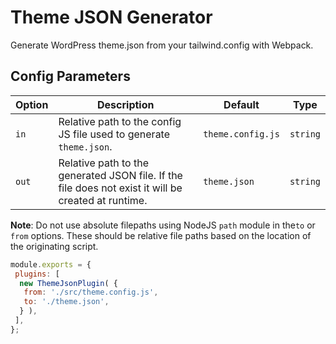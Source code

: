 # Theme JSON Generator

Generate WordPress theme.json from your tailwind.config with Webpack.

## Config Parameters

| Option  | Description                                                                                          | Default            | Type      |
|------- |----------------------------------------------------------------------------------------------------- |------------------- |---------- |
| `in`   | Relative path to the config JS file used to generate `theme.json`.                                   | `theme.config.js`  | `string`  |
| `out`  | Relative path to the generated JSON file. If the file does not exist it will be created at runtime.  | `theme.json`       | `string`  |

**Note**: Do not use absolute filepaths using NodeJS `path` module in the`to` or `from` options. These should be relative file paths based on the location of the originating script.

```javascript
module.exports = {
 plugins: [
  new ThemeJsonPlugin( {
   from: './src/theme.config.js',
   to: './theme.json',
  } ),
 ],
};
```
